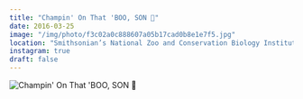 ```yaml
---
title: "Champin' On That 'BOO, SON 🐼"
date: 2016-03-25
image: "/img/photo/f3c02a0c888607a05b17cad0b8e1e7f5.jpg"
location: "Smithsonian’s National Zoo and Conservation Biology Institute"
instagram: true
draft: false
---
```


![Champin' On That 'BOO, SON 🐼](/img/photo/f3c02a0c888607a05b17cad0b8e1e7f5.jpg)
